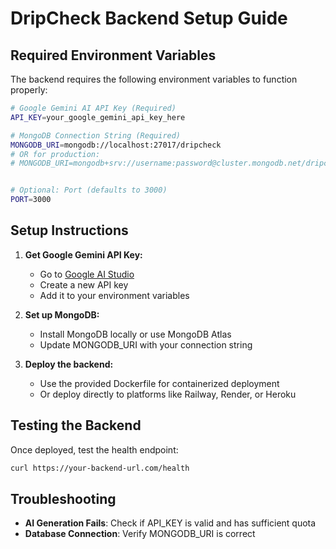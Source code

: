 # DripCheck Backend Setup Guide

## Required Environment Variables

The backend requires the following environment variables to function properly:

```bash
# Google Gemini AI API Key (Required)
API_KEY=your_google_gemini_api_key_here

# MongoDB Connection String (Required)
MONGODB_URI=mongodb://localhost:27017/dripcheck
# OR for production:
# MONGODB_URI=mongodb+srv://username:password@cluster.mongodb.net/dripcheck


# Optional: Port (defaults to 3000)
PORT=3000
```

## Setup Instructions

1. **Get Google Gemini API Key:**
   - Go to [Google AI Studio](https://aistudio.google.com/)
   - Create a new API key
   - Add it to your environment variables

2. **Set up MongoDB:**
   - Install MongoDB locally or use MongoDB Atlas
   - Update MONGODB_URI with your connection string


3. **Deploy the backend:**
   - Use the provided Dockerfile for containerized deployment
   - Or deploy directly to platforms like Railway, Render, or Heroku

## Testing the Backend

Once deployed, test the health endpoint:
```bash
curl https://your-backend-url.com/health
```

## Troubleshooting

- **AI Generation Fails**: Check if API_KEY is valid and has sufficient quota
- **Database Connection**: Verify MONGODB_URI is correct















